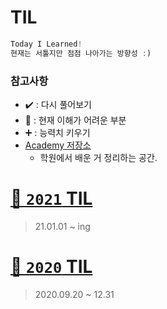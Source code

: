 # TIL

``` java
Today I Learned!
현재는 서툴지만 점점 나아가는 방향성 :)
```
### 참고사항
 - ✔️ : 다시 풀어보기 
 - 📌 : 현재 이해가 어려운 부분
 - ➕ : 능력치 키우기
 - [Academy 저장소](03.Academy)
    - 학원에서 배운 거 정리하는 공간.

# [📁 `2021` TIL](04.README)
> 21.01.01 ~ ing

# [📁 `2020` TIL](2020TIL.md)
> 2020.09.20 ~ 12.31
